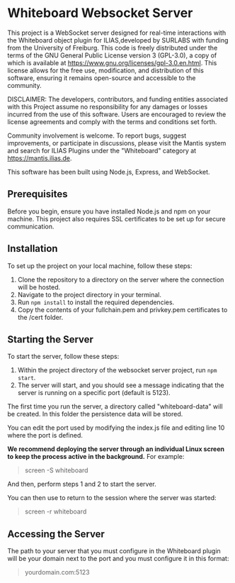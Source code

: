 # Whiteboard Websocket Server

This project is a WebSocket server designed for real-time interactions with the Whiteboard object plugin for ILIAS,developed by SURLABS with funding from the University of Freiburg.
This code is freely distributed under the terms of the GNU General Public License version 3 (GPL-3.0),
a copy of which is available at https://www.gnu.org/licenses/gpl-3.0.en.html. This license allows for the free use,
modification, and distribution of this software, ensuring it remains open-source and accessible to the community.

DISCLAIMER: The developers, contributors, and funding entities associated with this Project assume no responsibility for any damages or losses incurred from the use of this software. Users are encouraged to review the license agreements and comply with the terms and conditions set forth.

Community involvement is welcome. To report bugs, suggest improvements, or participate in discussions, please visit the Mantis system and search for ILIAS Plugins under the "Whiteboard" category at https://mantis.ilias.de.

This software has been built using Node.js, Express, and WebSocket.

## Prerequisites

Before you begin, ensure you have installed Node.js and npm on your machine. This project also requires SSL certificates to be set up for secure communication.

## Installation

To set up the project on your local machine, follow these steps:

1. Clone the repository to a directory on the server where the connection will be hosted.
2. Navigate to the project directory in your terminal.
3. Run `npm install` to install the required dependencies.
4. Copy the contents of your fullchain.pem and privkey.pem certificates to the /cert folder.

## Starting the Server

To start the server, follow these steps:

1. Within the project directory of the websocket server project, run `npm start`.
2. The server will start, and you should see a message indicating that the server is running on a specific port (default is 5123).

The first time you run the server, a directory called "whiteboard-data" will be created. In this folder the persistence data will be stored.

You can edit the port used by modifying the index.js file and editing line 10 where the port is defined.

**We recommend deploying the server through an individual Linux screen to keep the process active in the background.**
For example:

> screen -S whiteboard

And then, perform steps 1 and 2 to start the server.

You can then use to return to the session where the server was started:

> screen -r whiteboard

## Accessing the Server

The path to your server that you must configure in the Whiteboard plugin will be your domain next to the port and you must configure it in this format:

> yourdomain.com:5123

